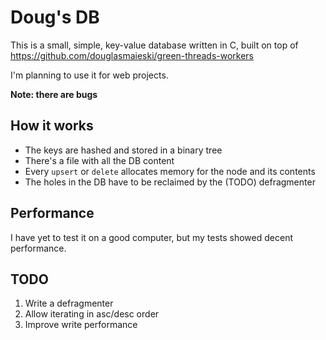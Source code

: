# Doug's DB
This is a small, simple, key-value database written in C, built on top of https://github.com/douglasmaieski/green-threads-workers

I'm planning to use it for web projects.

**Note: there are bugs**

## How it works
- The keys are hashed and stored in a binary tree
- There's a file with all the DB content
- Every `upsert` or `delete` allocates memory for the node and its contents
- The holes in the DB have to be reclaimed by the (TODO) defragmenter

## Performance
I have yet to test it on a good computer, but my tests showed decent performance.

## TODO
1. Write a defragmenter
2. Allow iterating in asc/desc order
3. Improve write performance
